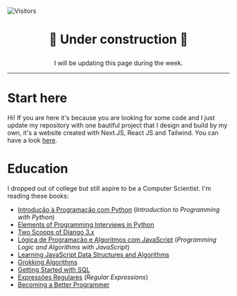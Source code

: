 ![Visitors](https://api.visitorbadge.io/api/visitors?path=https%3A%2F%2Fgithub.com%2FEwerton12F&countColor=%23263759)

# <p align="center">🚧 Under construction 🚧</p>

<p align="center">I will be updating this page during the week.</p>

--- 

# Start here 

Hi! If you are here it's because you are looking for some code and I just update
my repository with one bautiful project that I design and build by my own, it's
a website created with Next.JS, React JS and Tailwind. You can have a look [here](https://github.com/Ewerton12F/test-website).

# Education

I dropped out of college but still aspire to be a Computer Scientist. I'm reading
these books:

- [Introdução à Programação com Python][python-book-1]
  (*Introduction to Programming with Python*)
- [Elements of Programming Interviews in Python][python-book-2]
- [Two Scoops of Django 3.x][django-book-1]
- [Lógica de Programação e Algoritmos com JavaScript][javascript-book-1]
  (*Programming Logic and Algorithms with JavaScript*)
- [Learning JavaScript Data Structures and Algorithms][javascript-book-2]
- [Grokking Algorithms][algorithms-book-1]
- [Getting Started with SQL][sql-book-1]
- [Expressões Regulares][regex-book-1]
  (*Regular Expressions*)
- [Becoming a Better Programmer][programming-book-1]


[python-book-1]: https://a.co/d/fXOLCsJ
[python-book-2]: https://a.co/d/fHX5h4A
[django-book-1]: https://www.feldroy.com/books/two-scoops-of-django-3-x
[javascript-book-1]: https://a.co/d/1obfWad
[javascript-book-2]: https://a.co/d/bc5wUyl
[algorithms-book-1]: https://a.co/d/32bcRlj
[sql-book-1]: https://a.co/d/eh60QZn
[regex-book-1]: https://a.co/d/1gV0ipj
[programming-book-1]: https://a.co/d/4AlwwT1